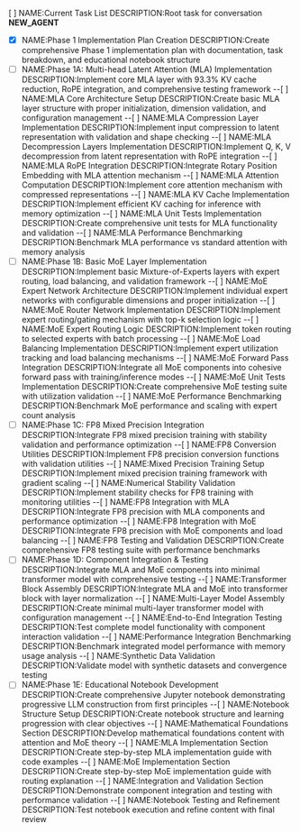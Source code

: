 [ ] NAME:Current Task List DESCRIPTION:Root task for conversation __NEW_AGENT__
-[x] NAME:Phase 1 Implementation Plan Creation DESCRIPTION:Create comprehensive Phase 1 implementation plan with documentation, task breakdown, and educational notebook structure
-[ ] NAME:Phase 1A: Multi-head Latent Attention (MLA) Implementation DESCRIPTION:Implement core MLA layer with 93.3% KV cache reduction, RoPE integration, and comprehensive testing framework
--[ ] NAME:MLA Core Architecture Setup DESCRIPTION:Create basic MLA layer structure with proper initialization, dimension validation, and configuration management
--[ ] NAME:MLA Compression Layer Implementation DESCRIPTION:Implement input compression to latent representation with validation and shape checking
--[ ] NAME:MLA Decompression Layers Implementation DESCRIPTION:Implement Q, K, V decompression from latent representation with RoPE integration
--[ ] NAME:MLA RoPE Integration DESCRIPTION:Integrate Rotary Position Embedding with MLA attention mechanism
--[ ] NAME:MLA Attention Computation DESCRIPTION:Implement core attention mechanism with compressed representations
--[ ] NAME:MLA KV Cache Implementation DESCRIPTION:Implement efficient KV caching for inference with memory optimization
--[ ] NAME:MLA Unit Tests Implementation DESCRIPTION:Create comprehensive unit tests for MLA functionality and validation
--[ ] NAME:MLA Performance Benchmarking DESCRIPTION:Benchmark MLA performance vs standard attention with memory analysis
-[ ] NAME:Phase 1B: Basic MoE Layer Implementation DESCRIPTION:Implement basic Mixture-of-Experts layers with expert routing, load balancing, and validation framework
--[ ] NAME:MoE Expert Network Architecture DESCRIPTION:Implement individual expert networks with configurable dimensions and proper initialization
--[ ] NAME:MoE Router Network Implementation DESCRIPTION:Implement expert routing/gating mechanism with top-k selection logic
--[ ] NAME:MoE Expert Routing Logic DESCRIPTION:Implement token routing to selected experts with batch processing
--[ ] NAME:MoE Load Balancing Implementation DESCRIPTION:Implement expert utilization tracking and load balancing mechanisms
--[ ] NAME:MoE Forward Pass Integration DESCRIPTION:Integrate all MoE components into cohesive forward pass with training/inference modes
--[ ] NAME:MoE Unit Tests Implementation DESCRIPTION:Create comprehensive MoE testing suite with utilization validation
--[ ] NAME:MoE Performance Benchmarking DESCRIPTION:Benchmark MoE performance and scaling with expert count analysis
-[ ] NAME:Phase 1C: FP8 Mixed Precision Integration DESCRIPTION:Integrate FP8 mixed precision training with stability validation and performance optimization
--[ ] NAME:FP8 Conversion Utilities DESCRIPTION:Implement FP8 precision conversion functions with validation utilities
--[ ] NAME:Mixed Precision Training Setup DESCRIPTION:Implement mixed precision training framework with gradient scaling
--[ ] NAME:Numerical Stability Validation DESCRIPTION:Implement stability checks for FP8 training with monitoring utilities
--[ ] NAME:FP8 Integration with MLA DESCRIPTION:Integrate FP8 precision with MLA components and performance optimization
--[ ] NAME:FP8 Integration with MoE DESCRIPTION:Integrate FP8 precision with MoE components and load balancing
--[ ] NAME:FP8 Testing and Validation DESCRIPTION:Create comprehensive FP8 testing suite with performance benchmarks
-[ ] NAME:Phase 1D: Component Integration & Testing DESCRIPTION:Integrate MLA and MoE components into minimal transformer model with comprehensive testing
--[ ] NAME:Transformer Block Assembly DESCRIPTION:Integrate MLA and MoE into transformer block with layer normalization
--[ ] NAME:Multi-Layer Model Assembly DESCRIPTION:Create minimal multi-layer transformer model with configuration management
--[ ] NAME:End-to-End Integration Testing DESCRIPTION:Test complete model functionality with component interaction validation
--[ ] NAME:Performance Integration Benchmarking DESCRIPTION:Benchmark integrated model performance with memory usage analysis
--[ ] NAME:Synthetic Data Validation DESCRIPTION:Validate model with synthetic datasets and convergence testing
-[ ] NAME:Phase 1E: Educational Notebook Development DESCRIPTION:Create comprehensive Jupyter notebook demonstrating progressive LLM construction from first principles
--[ ] NAME:Notebook Structure Setup DESCRIPTION:Create notebook structure and learning progression with clear objectives
--[ ] NAME:Mathematical Foundations Section DESCRIPTION:Develop mathematical foundations content with attention and MoE theory
--[ ] NAME:MLA Implementation Section DESCRIPTION:Create step-by-step MLA implementation guide with code examples
--[ ] NAME:MoE Implementation Section DESCRIPTION:Create step-by-step MoE implementation guide with routing explanation
--[ ] NAME:Integration and Validation Section DESCRIPTION:Demonstrate component integration and testing with performance validation
--[ ] NAME:Notebook Testing and Refinement DESCRIPTION:Test notebook execution and refine content with final review